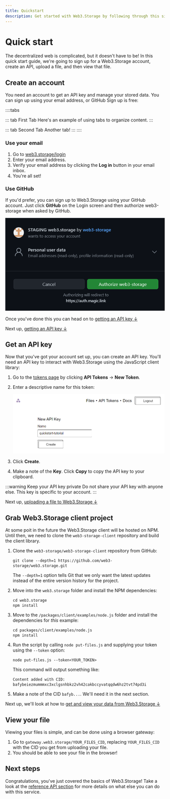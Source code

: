```yaml
---
title: Quickstart
description: Get started with Web3.Storage by following through this simple workflow.
---
```


# Quick start

The decentralized web is complicated, but it doesn't have to be! In this quick start guide, we're going to sign up for a Web3.Storage account, create an API, upload a file, and then view that file.

## Create an account

You need an account to get an API key and manage your stored data. You can sign up using your email address, or GitHub Sign up is free:

::::tabs

::: tab First Tab
Here's an example of using tabs to organize content.
::: 

::: tab Second Tab
Another tab!
:::
::::

### Use your email

1. Go to [web3.storage/login](https://web3.storage/login)
1. Enter your email address.
1. Verify your email address by clicking the **Log in** button in your email inbox.
1. You're all set!

### Use GitHub 

If you'd prefer, you can sign up to Web3.Storage using your GitHub account. Just click **GitHub** on the Login screen and then authorize web3-storage when asked by GitHub.

![GitHub asking to authorize the Web3.Storage projet to a user account](./images/github-authorization-process.png)

Once you've done this you can head on to [getting an API key ↓](#get-an-api-key)

Next up, [getting an API key ↓](#get-an-api-key)

## Get an API key

Now that you've got your account set up, you can create an API key. You'll need an API key to interact with Web3.Storage using the JavaScript client library:

1. Go to the [tokens page](https://web3.storage/tokens) by clicking **API Tokens** → **New Token**.
1. Enter a descriptive name for this token:

    ![Web3.Storage API key creation screen.](./images/name-an-api-key.png)

1. Click **Create**.
1. Make a note of the **Key**. Click **Copy** to copy the API key to your clipboard.

:::warning Keep your API key private
Do not share your API key with anyone else. This key is specific to your account.
:::

Next up, [uploading a file to Web3.Storage ↓](#upload-a-file)

## Grab Web3.Storage client project

At some poit in the future the Web3.Storage client will be hosted on NPM. Until then, we need to clone the `web3-storage-client` repository and build the client library.

1. Clone the `web3-storage/web3-storage-client` repository from GitHub:

    ```shell
    git clone --depth=1 https://github.com/web3-storage/web3.storage.git
    ```

    The `--depth=1` option tells Git that we only want the latest updates instead of the entire version history for the project.

1. Move into the `web3.storage` folder and install the NPM dependencies:

    ```shell
    cd web3.storage
    npm install
    ```

1. Move to the `/packages/client/examples/node.js` folder and install the dependencies for _this_ example:

    ```shell
    cd packages/client/examples/node.js
    npm install
    ```

1. Run the script by calling `node put-files.js` and supplying your token using the `--token` option:

    ```shell
    node put-files.js --token<YOUR_TOKEN>
    ```

    This command will output something like:

    ```shell
    Content added with CID: bafybeiezmummmxc3xclgsnhbkz2vh42cakbccyvatqqdw6hz2tvt74pd3i
    ```

1. Make a note of the CID `bafyb...`. We'll need it in the next section.

Next up, we'll look at how to [get and view your data from Web3.Storage ↓](#view-file)

## View your file

Viewing your files is simple, and can be done using a browser gateway:

1. Go to `gateway.web3.storage/YOUR_FILES_CID`, replacing `YOUR_FILES_CID` with the CID you get from uploading your file.
1. You should be able to see your file in the browser!

## Next steps

Congratulations, you've just covered the basics of Web3.Storage! Take a look at the [reference API section](/reference) for more details on what else you can do with this service.
